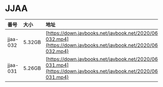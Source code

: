 # JJAA

| 番号 | 大小 | 地址 |
| :--- | :--- | :--- |
| jjaa-032 | 5.32GB | [https://down.javbooks.net/javbook.net/2020/06/22/jjaa-032.mp4](https://down.javbooks.net/javbook.net/2020/06/22/jjaa-032.mp4) |
| jjaa-031 | 5.26GB | [https://down.javbooks.net/javbook.net/2020/06/22/jjaa-031.mp4](https://down.javbooks.net/javbook.net/2020/06/22/jjaa-031.mp4) |



